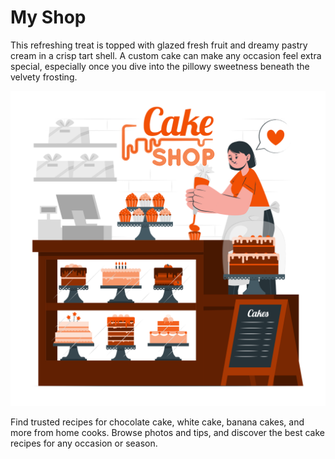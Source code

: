 # My Shop

This refreshing treat is topped with glazed fresh fruit and dreamy pastry cream in a crisp tart shell. A custom cake can make any occasion feel extra special, especially once you dive into the pillowy sweetness beneath the velvety frosting.

![alt text](<imeges/cake_ shop.png>)

Find trusted recipes for chocolate cake, white cake, banana cakes, and more from home cooks. Browse photos and tips, and discover the best cake recipes for any occasion or season.

